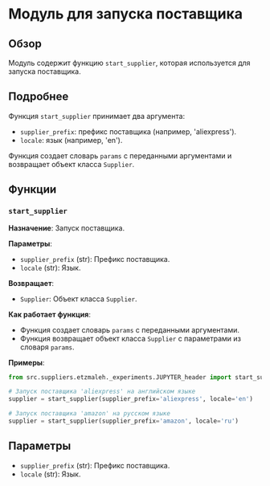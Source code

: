# Модуль для запуска поставщика

## Обзор

Модуль содержит функцию `start_supplier`, которая используется для запуска поставщика.

## Подробнее

Функция `start_supplier` принимает два аргумента:
- `supplier_prefix`: префикс поставщика (например, 'aliexpress').
- `locale`: язык (например, 'en').

Функция создает словарь `params` с переданными аргументами и возвращает объект класса `Supplier`.

## Функции

### `start_supplier`

**Назначение**: Запуск поставщика.

**Параметры**:
- `supplier_prefix` (str): Префикс поставщика.
- `locale` (str): Язык.

**Возвращает**:
- `Supplier`: Объект класса `Supplier`.

**Как работает функция**:
- Функция создает словарь `params` с переданными аргументами.
- Функция возвращает объект класса `Supplier` с параметрами из словаря `params`.

**Примеры**:

```python
from src.suppliers.etzmaleh._experiments.JUPYTER_header import start_supplier

# Запуск поставщика 'aliexpress' на английском языке
supplier = start_supplier(supplier_prefix='aliexpress', locale='en')

# Запуск поставщика 'amazon' на русском языке
supplier = start_supplier(supplier_prefix='amazon', locale='ru')
```

## Параметры

- `supplier_prefix` (str): Префикс поставщика.
- `locale` (str): Язык.